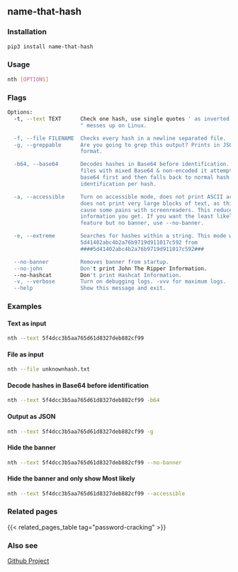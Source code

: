 ## name-that-hash

### Installation

```bash
pip3 install name-that-hash
```

### Usage

```bash
nth [OPTIONS]
```

### Flags

```bash
Options:
  -t, --text TEXT      Check one hash, use single quotes ' as inverted commas
                       " messes up on Linux.

  -f, --file FILENAME  Checks every hash in a newline separated file.
  -g, --greppable      Are you going to grep this output? Prints in JSON
                       format.

  -b64, --base64       Decodes hashes in Base64 before identification. For
                       files with mixed Base64 & non-encoded it attempts
                       base64 first and then falls back to normal hash
                       identification per hash.

  -a, --accessible     Turn on accessible mode, does not print ASCII art. Also
                       does not print very large blocks of text, as this can
                       cause some pains with screenreaders. This reduces the
                       information you get. If you want the least likely
                       feature but no banner, use --no-banner.

  -e, --extreme        Searches for hashes within a string. This mode will get
                       5d41402abc4b2a76b9719d911017c592 from
                       ####5d41402abc4b2a76b9719d911017c592###

  --no-banner          Removes banner from startup.
  --no-john            Don't print John The Ripper Information.
  --no-hashcat         Don't print Hashcat Information.
  -v, --verbose        Turn on debugging logs. -vvv for maximum logs.
  --help               Show this message and exit.
```

### Examples

#### Text as input

```bash
nth --text 5f4dcc3b5aa765d61d8327deb882cf99
```

#### File as input

```bash
nth --file unknownhash.txt
```

#### Decode hashes in Base64 before identification

```bash
nth --text 5f4dcc3b5aa765d61d8327deb882cf99 -b64
```

#### Output as JSON

```bash
nth --text 5f4dcc3b5aa765d61d8327deb882cf99 -g 
```

#### Hide the banner

```bash
nth --text 5f4dcc3b5aa765d61d8327deb882cf99 --no-banner 
```

#### Hide the banner and only show Most likely

```bash
nth --text 5f4dcc3b5aa765d61d8327deb882cf99 --accessible 
```

### Related pages

{{< related_pages_table tag="password-cracking" >}}

### Also see

[Github Project](https://github.com/HashPals/Name-That-Hash)